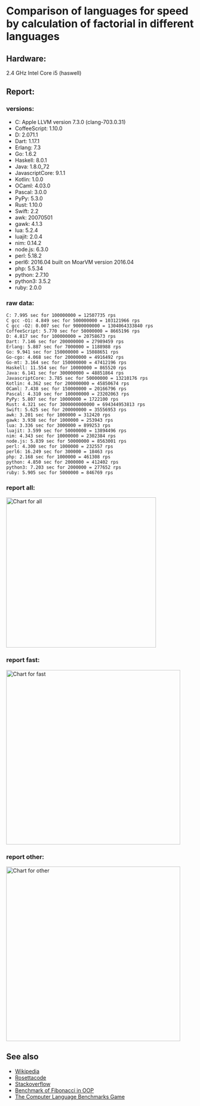 Comparison of languages for speed by calculation of factorial in different languages
====================================================================================

Hardware:
---------
2.4 GHz Intel Core i5 (haswell)

Report:
-------
### versions:

  * C: Apple LLVM version 7.3.0 (clang-703.0.31)
  * CoffeeScript: 1.10.0
  * D: 2.071.1
  * Dart: 1.17.1
  * Erlang: 7.3
  * Go: 1.6.2
  * Haskell: 8.0.1
  * Java: 1.8.0_72
  * JavascriptCore: 9.1.1
  * Kotlin: 1.0.0
  * OCaml: 4.03.0
  * Pascal: 3.0.0
  * PyPy: 5.3.0
  * Rust: 1.10.0
  * Swift: 2.2
  * awk: 20070501
  * gawk: 4.1.3
  * lua: 5.2.4
  * luajit: 2.0.4
  * nim: 0.14.2
  * node.js: 6.3.0
  * perl: 5.18.2
  * perl6: 2016.04 built on MoarVM version 2016.04
  * php: 5.5.34
  * python: 2.7.10
  * python3: 3.5.2
  * ruby: 2.0.0


### raw data:

    C: 7.995 sec for 100000000 = 12507735 rps
    C gcc -O1: 4.849 sec for 500000000 = 103121966 rps
    C gcc -O2: 0.007 sec for 9000000000 = 1304064333840 rps
    CoffeeScript: 5.770 sec for 50000000 = 8665196 rps
    D: 4.817 sec for 100000000 = 20758673 rps
    Dart: 7.146 sec for 200000000 = 27989459 rps
    Erlang: 5.887 sec for 7000000 = 1188988 rps
    Go: 9.941 sec for 150000000 = 15088651 rps
    Go-cgo: 4.068 sec for 20000000 = 4916492 rps
    Go-mt: 3.164 sec for 150000000 = 47412196 rps
    Haskell: 11.554 sec for 10000000 = 865520 rps
    Java: 6.141 sec for 300000000 = 48851864 rps
    JavascriptCore: 3.785 sec for 50000000 = 13210176 rps
    Kotlin: 4.362 sec for 200000000 = 45850674 rps
    OCaml: 7.438 sec for 150000000 = 20166796 rps
    Pascal: 4.310 sec for 100000000 = 23202063 rps
    PyPy: 5.807 sec for 10000000 = 1722100 rps
    Rust: 4.321 sec for 3000000000000 = 694344953813 rps
    Swift: 5.625 sec for 200000000 = 35556953 rps
    awk: 3.201 sec for 1000000 = 312420 rps
    gawk: 3.938 sec for 1000000 = 253943 rps
    lua: 3.336 sec for 3000000 = 899253 rps
    luajit: 3.599 sec for 50000000 = 13894496 rps
    nim: 4.343 sec for 10000000 = 2302384 rps
    node.js: 5.839 sec for 50000000 = 8563001 rps
    perl: 4.300 sec for 1000000 = 232557 rps
    perl6: 16.249 sec for 300000 = 18463 rps
    php: 2.168 sec for 1000000 = 461308 rps
    python: 4.850 sec for 2000000 = 412402 rps
    python3: 7.203 sec for 2000000 = 277652 rps
    ruby: 5.905 sec for 5000000 = 846769 rps


### report all:

<img alt="Chart for all" width="401" src="https://chart.googleapis.com/chart?cht=bhs&chs=602x498&chd=t%3A103121965%2C48851863%2C47412196%2C45850674%2C35556953%2C27989459%2C23202062%2C20758672%2C20166795%2C15088650%2C13894495%2C13210175%2C12507734%2C8665196%2C8563001%2C4916492%2C2302383%2C1722100%2C1188988%2C899252%2C865520%2C846768%2C461307%2C412402%2C312420%2C277652%2C253942%2C232556&chco=4d89f9&chbh=12&chds=0,103121965.958408&chxt=x,y,r&chxl=1%3A%7Cperl%7Cgawk%7Cpython3%7Cawk%7Cpython%7Cphp%7Cruby%7CHaskell%7Clua%7CErlang%7CPyPy%7Cnim%7CGo-cgo%7Cnode.js%7CCoffeeScript%7CC%7CJavascriptCore%7Cluajit%7CGo%7COCaml%7CD%7CPascal%7CDart%7CSwift%7CKotlin%7CGo-mt%7CJava%7CC%20gcc%20-O1%7C2%3A%7C232556%20rps%7C253942%20rps%7C277652%20rps%7C312420%20rps%7C412402%20rps%7C461307%20rps%7C846768%20rps%7C865520%20rps%7C899252%20rps%7C1188988%20rps%7C1722100%20rps%7C2302383%20rps%7C4916492%20rps%7C8563001%20rps%7C8665196%20rps%7C12507734%20rps%7C13210175%20rps%7C13894495%20rps%7C15088650%20rps%7C20166795%20rps%7C20758672%20rps%7C23202062%20rps%7C27989459%20rps%7C35556953%20rps%7C45850674%20rps%7C47412196%20rps%7C48851863%20rps%7C103121965%20rps%7C0%3A%7C0%20%25%7C10%20%25%7C20%20%25%7C30%20%25%7C40%20%25%7C50%20%25%7C60%20%25%7C70%20%25%7C80%20%25%7C90%20%25%7C100%20%25">

### report fast:

<img alt="Chart for fast" width="466" src="https://chart.googleapis.com/chart?cht=bhs&chs=700x311&chd=t%3A103121965%2C48851863%2C47412196%2C45850674%2C35556953%2C27989459%2C23202062%2C20758672%2C20166795%2C15088650%2C13894495%2C13210175%2C12507734%2C8665196%2C8563001%2C4916492%2C2302383&chco=4d89f9&chbh=12&chds=0,103121965.958408&chxt=x,y,r&chxl=1%3A%7Cnim%7CGo-cgo%7Cnode.js%7CCoffeeScript%7CC%7CJavascriptCore%7Cluajit%7CGo%7COCaml%7CD%7CPascal%7CDart%7CSwift%7CKotlin%7CGo-mt%7CJava%7CC%20gcc%20-O1%7C2%3A%7C2302383%20rps%7C4916492%20rps%7C8563001%20rps%7C8665196%20rps%7C12507734%20rps%7C13210175%20rps%7C13894495%20rps%7C15088650%20rps%7C20166795%20rps%7C20758672%20rps%7C23202062%20rps%7C27989459%20rps%7C35556953%20rps%7C45850674%20rps%7C47412196%20rps%7C48851863%20rps%7C103121965%20rps%7C0%3A%7C0%20%25%7C10%20%25%7C20%20%25%7C30%20%25%7C40%20%25%7C50%20%25%7C60%20%25%7C70%20%25%7C80%20%25%7C90%20%25%7C100%20%25">

### report other:

<img alt="Chart for other" width="466" src="https://chart.googleapis.com/chart?cht=bhs&chs=700x209&chd=t%3A1722100%2C1188988%2C899252%2C865520%2C846768%2C461307%2C412402%2C312420%2C277652%2C253942%2C232556&chco=4d89f9&chbh=12&chds=0,1722100.24107853&chxt=x,y,r&chxl=1%3A%7Cperl%7Cgawk%7Cpython3%7Cawk%7Cpython%7Cphp%7Cruby%7CHaskell%7Clua%7CErlang%7CPyPy%7C2%3A%7C232556%20rps%7C253942%20rps%7C277652%20rps%7C312420%20rps%7C412402%20rps%7C461307%20rps%7C846768%20rps%7C865520%20rps%7C899252%20rps%7C1188988%20rps%7C1722100%20rps%7C0%3A%7C0%20%25%7C10%20%25%7C20%20%25%7C30%20%25%7C40%20%25%7C50%20%25%7C60%20%25%7C70%20%25%7C80%20%25%7C90%20%25%7C100%20%25">



See also
--------

  * [Wikipedia](http://en.wikipedia.org/wiki/Factorial)
  * [Rosettacode](http://rosettacode.org/wiki/Factorial)
  * [Stackoverflow](http://stackoverflow.com/questions/23930/factorial-algorithms-in-different-languages)
  * [Benchmark of Fibonacci in OOP](https://github.com/Balancer/benchmarks-fib-obj)
  * [The Computer Language Benchmarks Game](http://benchmarksgame.alioth.debian.org)
